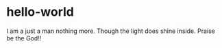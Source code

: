# hello-world

I am a just a man nothing more. Though the light does shine inside. 
Praise be the God!!
